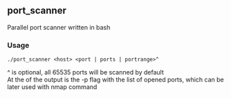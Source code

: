 ## port_scanner ##

Parallel port scanner written in bash
### Usage ###
```
./port_scanner <host> <port | ports | portrange>^
```
^ is optional, all 65535 ports will be scanned by default  
At the of the output is the -p flag with the list of opened ports, which can be later used with nmap command
